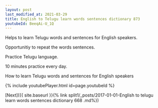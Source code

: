 ```yaml
---
layout: post
last_modified_at: 2021-03-29
title: English to Telugu learn words sentences dictionary 873 
youtubeId: BeeqAi-U_1Q
---
```

 
 
Helps to learn Telugu words and sentences for English speakers.

Opportunitiy to repeat the words sentences. 

Practice Telugu language. 
 
10 minutes practice every day. 
 
How to learn Telugu words and sentences for English speakers 
 
{% include youtubePlayer.html id=page.youtubeId %}
 
 
[Next]({{ site.baseurl }}{% link  split1/_posts/2017-01-01-English to telugu learn words sentences dictionary 668 .md%})
 
